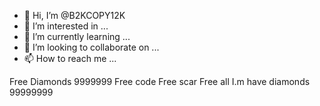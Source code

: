 - 👋 Hi, I’m @B2KCOPY12K
- 👀 I’m interested in ...
- 🌱 I’m currently learning ...
- 💞️ I’m looking to collaborate on ...
- 📫 How to reach me ...

<!---
B2KCOPY12K/B2KCOPY12K is a ✨ special ✨ repository because its `README.md` (this file) appears on your GitHub profile.
You can click the Preview link to take a look at your changes.
--->
Free Diamonds 9999999
Free code
Free scar 
Free all
I.m have diamonds 99999999

